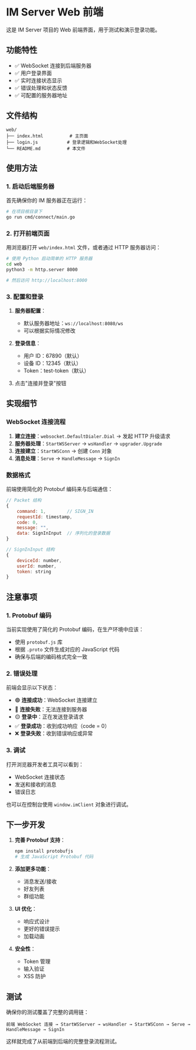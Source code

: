 # IM Server Web 前端

这是 IM Server 项目的 Web 前端界面，用于测试和演示登录功能。

## 功能特性

- ✅ WebSocket 连接到后端服务器
- ✅ 用户登录界面
- ✅ 实时连接状态显示
- ✅ 错误处理和状态反馈
- ✅ 可配置的服务器地址

## 文件结构

```
web/
├── index.html          # 主页面
├── login.js           # 登录逻辑和WebSocket处理
└── README.md          # 本文件
```

## 使用方法

### 1. 启动后端服务器

首先确保你的 IM 服务器正在运行：

```bash
# 在项目根目录下
go run cmd/connect/main.go
```

### 2. 打开前端页面

用浏览器打开 `web/index.html` 文件，或者通过 HTTP 服务器访问：

```bash
# 使用 Python 启动简单的 HTTP 服务器
cd web
python3 -m http.server 8000

# 然后访问 http://localhost:8000
```

### 3. 配置和登录

1. **服务器配置**：

   - 默认服务器地址：`ws://localhost:8080/ws`
   - 可以根据实际情况修改

2. **登录信息**：

   - 用户 ID：67890（默认）
   - 设备 ID：12345（默认）
   - Token：test-token（默认）

3. 点击"连接并登录"按钮

## 实现细节

### WebSocket 连接流程

1. **建立连接**：`websocket.DefaultDialer.Dial` → 发起 HTTP 升级请求
2. **服务器处理**：`StartWSServer` → `wsHandler` → `upgrader.Upgrade`
3. **连接建立**：`StartWSConn` → 创建 `Conn` 对象
4. **消息处理**：`Serve` → `HandleMessage` → `SignIn`

### 数据格式

前端使用简化的 Protobuf 编码来与后端通信：

```javascript
// Packet 结构
{
    command: 1,        // SIGN_IN
    requestId: timestamp,
    code: 0,
    message: "",
    data: SignInInput  // 序列化的登录数据
}

// SignInInput 结构
{
    deviceId: number,
    userId: number,
    token: string
}
```

## 注意事项

### 1. Protobuf 编码

当前实现使用了简化的 Protobuf 编码，在生产环境中应该：

- 使用 `protobuf.js` 库
- 根据 `.proto` 文件生成对应的 JavaScript 代码
- 确保与后端的编码格式完全一致

### 2. 错误处理

前端会显示以下状态：

- 🟢 **连接成功**：WebSocket 连接建立
- 🔴 **连接失败**：无法连接到服务器
- 🟡 **登录中**：正在发送登录请求
- ✅ **登录成功**：收到成功响应（code = 0）
- ❌ **登录失败**：收到错误响应或异常

### 3. 调试

打开浏览器开发者工具可以看到：

- WebSocket 连接状态
- 发送和接收的消息
- 错误日志

也可以在控制台使用 `window.imClient` 对象进行调试。

## 下一步开发

1. **完善 Protobuf 支持**：

   ```bash
   npm install protobufjs
   # 生成 JavaScript Protobuf 代码
   ```

2. **添加更多功能**：

   - 消息发送/接收
   - 好友列表
   - 群组功能

3. **UI 优化**：

   - 响应式设计
   - 更好的错误提示
   - 加载动画

4. **安全性**：
   - Token 管理
   - 输入验证
   - XSS 防护

## 测试

确保你的测试覆盖了完整的调用链：

```
前端 WebSocket 连接 → StartWSServer → wsHandler → StartWSConn → Serve → HandleMessage → SignIn
```

这样就完成了从前端到后端的完整登录流程测试。
